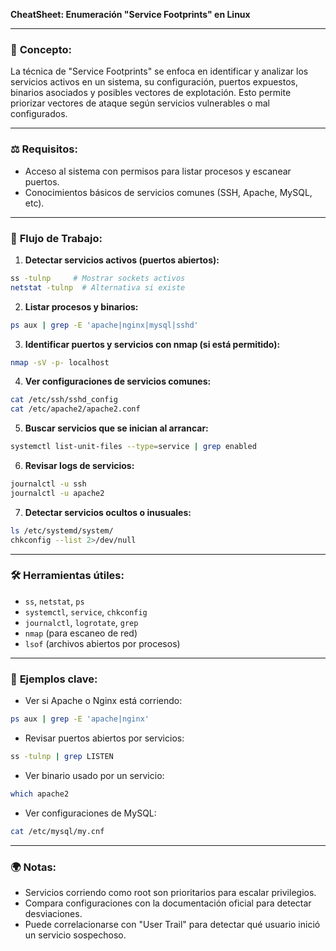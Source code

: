 **CheatSheet: Enumeración "Service Footprints" en Linux**

---

### 🔎 **Concepto**:

La técnica de "Service Footprints" se enfoca en identificar y analizar los servicios activos en un sistema, su configuración, 
puertos expuestos, binarios asociados y posibles vectores de explotación. Esto permite priorizar vectores de ataque 
según servicios vulnerables o mal configurados.

---

### ⚖️ **Requisitos**:

* Acceso al sistema con permisos para listar procesos y escanear puertos.
* Conocimientos básicos de servicios comunes (SSH, Apache, MySQL, etc).

---

### 🔄 **Flujo de Trabajo**:

1. **Detectar servicios activos (puertos abiertos):**

```bash
ss -tulnp     # Mostrar sockets activos
netstat -tulnp  # Alternativa si existe
```

2. **Listar procesos y binarios:**

```bash
ps aux | grep -E 'apache|nginx|mysql|sshd'
```

3. **Identificar puertos y servicios con nmap (si está permitido):**

```bash
nmap -sV -p- localhost
```

4. **Ver configuraciones de servicios comunes:**

```bash
cat /etc/ssh/sshd_config
cat /etc/apache2/apache2.conf
```

5. **Buscar servicios que se inician al arrancar:**

```bash
systemctl list-unit-files --type=service | grep enabled
```

6. **Revisar logs de servicios:**

```bash
journalctl -u ssh
journalctl -u apache2
```

7. **Detectar servicios ocultos o inusuales:**

```bash
ls /etc/systemd/system/
chkconfig --list 2>/dev/null
```

---

### 🛠️ **Herramientas útiles**:

* `ss`, `netstat`, `ps`
* `systemctl`, `service`, `chkconfig`
* `journalctl`, `logrotate`, `grep`
* `nmap` (para escaneo de red)
* `lsof` (archivos abiertos por procesos)

---

### 📂 **Ejemplos clave**:

* Ver si Apache o Nginx está corriendo:

```bash
ps aux | grep -E 'apache|nginx'
```

* Revisar puertos abiertos por servicios:

```bash
ss -tulnp | grep LISTEN
```

* Ver binario usado por un servicio:

```bash
which apache2
```

* Ver configuraciones de MySQL:

```bash
cat /etc/mysql/my.cnf
```

---

### 🌍 **Notas**:

* Servicios corriendo como root son prioritarios para escalar privilegios.
* Compara configuraciones con la documentación oficial para detectar desviaciones.
* Puede correlacionarse con "User Trail" para detectar qué usuario inició un servicio sospechoso.
